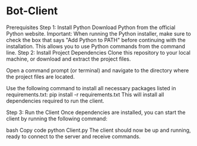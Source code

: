 # Bot-Client

Prerequisites
Step 1: Install Python
Download Python from the official Python website.
Important: When running the Python installer, make sure to check the box that says "Add Python to PATH" before continuing with the installation. This allows you to use Python commands from the command line.
Step 2: Install Project Dependencies
Clone this repository to your local machine, or download and extract the project files.

Open a command prompt (or terminal) and navigate to the directory where the project files are located.

Use the following command to install all necessary packages listed in requirements.txt:
pip install -r requirements.txt
This will install all dependencies required to run the client.

Step 3: Run the Client
Once dependencies are installed, you can start the client by running the following command:

bash
Copy code
python Client.py
The client should now be up and running, ready to connect to the server and receive commands.
